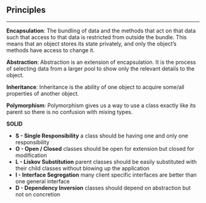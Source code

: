 ## Principles
<hr>

**Encapsulation**: The bundling of data and the methods that act on that data such that access to that data is restricted from outside the bundle.  This means that an object stores its state privately, and only the object’s methods have access to change it.

**Abstraction**:  Abstraction is an extension of encapsulation. It is the process of selecting data from a larger pool to show only the relevant details to the object.

**Inheritance**: Inheritance is the ability of one object to acquire some/all properties of another object.

**Polymorphism**:  Polymorphism gives us a way to use a class exactly like its parent so there is no confusion with mixing types.

**SOLID**

<ul>
<li><b>S - Single Responsibility</b> a class should be having one and only one responsibility</li>
<li><b>O - Open / Closed</b> classes should be open for extension but closed for modification</li>
<li><b>L - Liskov Substitution</b> parent classes should be easily substituted with their child classes without blowing up the application</li>
<li><b>I - Interface Segregation</b> many client specific interfaces are better than one general interface</li>
<li><b>D - Dependency Inversion</b> classes should depend on abstraction but not on concretion</li>
</ul>

